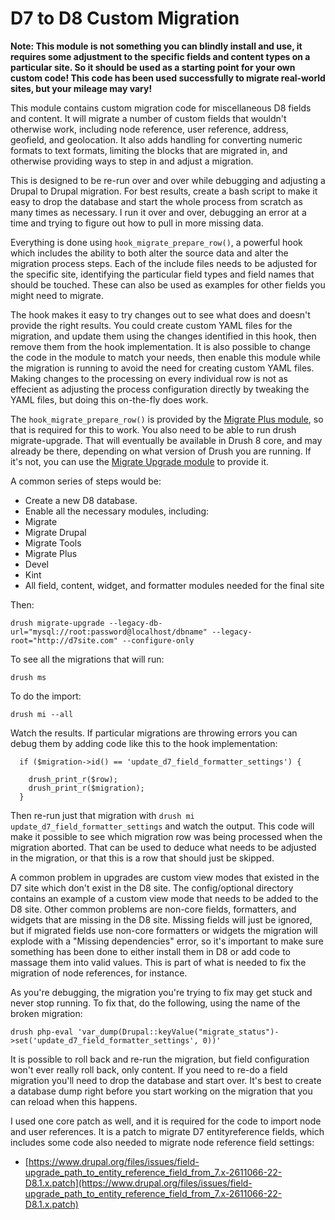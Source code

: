 # D7 to D8 Custom Migration

**Note: This module is not something you can blindly install and use, it requires some adjustment
to the specific fields and content types on a particular site. So it should be used as a starting
point for your own custom code! This code has been used successfully to migrate real-world sites, but your mileage may vary!**

This module contains custom migration code for miscellaneous D8 fields and content. It will migrate a number
of custom fields that wouldn't otherwise work, including node reference, user reference,
address, geofield, and geolocation. It also adds handling for converting numeric formats to text
formats, limiting the blocks that are migrated in, and otherwise providing ways to step in and adjust a migration.

This is designed to be re-run over and over while debugging and adjusting a Drupal to Drupal migration. For best results,
create a bash script to make it easy to drop the database and start the whole process from scratch as many times as necessary.
I run it over and over, debugging an error at a time and trying to figure out how to pull in more missing data.

Everything is done using ```hook_migrate_prepare_row()```, a powerful hook which includes the ability to both alter the
source data and alter the migration process steps. Each of the include files needs to be adjusted
for the specific site, identifying the particular field types and field names that should be touched.
These can also be used as examples for other fields you might need to migrate.

The hook makes it easy to try changes out to see what does and doesn't provide the right results.
You could create custom YAML files for the migration, and update them using the changes identified in this hook, then remove them from the hook implementation.
It is also possible to change the code in the module to match your needs, then enable this module while the migration is running to avoid the need for creating custom YAML files.
Making changes to the processing on every individual row is not as effecient as adjusting the process configuration directly by tweaking
the YAML files, but doing this on-the-fly does work.

The ```hook_migrate_prepare_row()``` is provided by the [Migrate Plus module](https://www.drupal.org/project/migrate_plus), so that is required for this to work.
You also need to be able to run drush migrate-upgrade. That will eventually be available in Drush 8
core, and may already be there, depending on what version of Drush you are running. If it's not, you
can use the [Migrate Upgrade module](https://www.drupal.org/project/migrate_upgrade) to provide it.

A common series of steps would be:

- Create a new D8 database.
- Enable all the necessary modules, including:
 - Migrate
 - Migrate Drupal
 - Migrate Tools
 - Migrate Plus
 - Devel
 - Kint
 - All field, content, widget, and formatter modules needed for the final site

Then:

```
drush migrate-upgrade --legacy-db-url="mysql://root:password@localhost/dbname" --legacy-root="http://d7site.com" --configure-only
```

To see all the migrations that will run:

```
drush ms
```

To do the import:

```
drush mi --all
```

Watch the results. If particular migrations are throwing errors you can debug them by adding code like this to the hook implementation:

```
  if ($migration->id() == 'update_d7_field_formatter_settings') {

    drush_print_r($row);
    drush_print_r($migration);
  }

```

Then re-run just that migration with ```drush mi update_d7_field_formatter_settings``` and watch the output. This code will make it possible to see which migration row was being processed when the migration aborted. That can be used to deduce
what needs to be adjusted in the migration, or that this is a row that should just be skipped.

A common problem in upgrades are custom view modes that existed in the D7 site which don't exist in the D8 site.
The config/optional directory contains an example of a custom view mode that needs to be added to the D8 site.
Other common problems are non-core fields, formatters, and widgets that are missing in the D8 site. Missing fields
will just be ignored, but if migrated fields use non-core formatters or widgets the migration will explode with a
"Missing dependencies" error, so it's important to make sure something has been done to either install them in D8 or
add code to massage them into valid values. This is part of what is needed to fix the migration of node references,
for instance.

As you're debugging, the migration you're trying to fix may get stuck and never stop running. To fix that, do the following, using the name of the broken migration:

```
drush php-eval 'var_dump(Drupal::keyValue("migrate_status")->set('update_d7_field_formatter_settings', 0))'
```

It is possible to roll back and re-run the migration, but field configuration won't ever really roll back, only content. If you need to re-do a field
migration you'll need to drop the database and start over. It's best to create a database dump right before you start working on the migration that you
can reload when this happens.

I used one core patch as well, and it is required for the code to import node and user references. It is a patch to migrate D7 entityreference fields, which includes some code also needed to migrate node reference field settings:

- [https://www.drupal.org/files/issues/field-upgrade_path_to_entity_reference_field_from_7.x-2611066-22-D8.1.x.patch](https://www.drupal.org/files/issues/field-upgrade_path_to_entity_reference_field_from_7.x-2611066-22-D8.1.x.patch)
